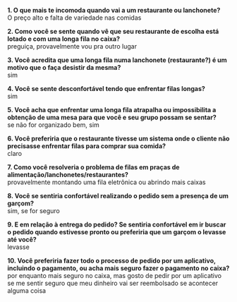 **1. O que mais te incomoda quando vai a um restaurante ou lanchonete?**<br>
O preço alto e falta de variedade nas comidas 

**2. Como você se sente quando vê que seu restaurante de escolha está lotado e com uma longa fila no caixa?** <br>
preguiça, provavelmente vou pra outro lugar 

**3. Você acredita que uma longa fila numa lanchonete (restaurante?) é um motivo que o faça desistir da mesma?**<br>
 sim 

**4. Você se sente desconfortável tendo que enfrentar filas longas?**<br>
 sim 

**5. Você acha que enfrentar uma longa fila atrapalha ou impossibilita a obtenção de uma mesa para que você e seu grupo possam se sentar?** <br>
se não for organizado bem, sim 

**6. Você preferiria que o restaurante tivesse um sistema onde o cliente não precisasse enfrentar filas para comprar sua comida?** <br>
claro 

**7. Como você resolveria o problema de filas em praças de alimentação/lanchonetes/restaurantes?**<br>
provavelmente montando uma fila eletrônica ou abrindo mais caixas  

**8. Você se sentiria confortável realizando o pedido sem a presença de um garçom?**<br>
sim, se for seguro 

**9. E em relação à entrega do pedido? Se sentiria confortável em ir buscar o pedido quando estivesse pronto ou preferiria que um garçom o levasse até você?** <br>
levasse 

**10. Você preferiria fazer todo o processo de pedido por um aplicativo, incluindo o pagamento, ou acha mais seguro fazer o pagamento no caixa?** <br>
por enquanto mais seguro no caixa, mas gosto de pedir por um aplicativo se me sentir seguro que meu dinheiro vai ser reembolsado se acontecer alguma coisa
